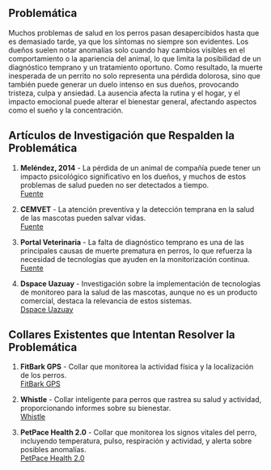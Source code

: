## Problemática

Muchos problemas de salud en los perros pasan desapercibidos hasta que es demasiado tarde, ya que los síntomas no siempre son evidentes. Los dueños suelen notar anomalías solo cuando hay cambios visibles en el comportamiento o la apariencia del animal, lo que limita la posibilidad de un diagnóstico temprano y un tratamiento oportuno. Como resultado, la muerte inesperada de un perrito no solo representa una pérdida dolorosa, sino que también puede generar un duelo intenso en sus dueños, provocando tristeza, culpa y ansiedad. La ausencia afecta la rutina y el hogar, y el impacto emocional puede alterar el bienestar general, afectando aspectos como el sueño y la concentración.

## Artículos de Investigación que Respalden la Problemática

1. **Meléndez, 2014** - La pérdida de un animal de compañía puede tener un impacto psicológico significativo en los dueños, y muchos de estos problemas de salud pueden no ser detectados a tiempo.  
   [Fuente](http://www.scielo.org.pe/scielo.php?script=sci_arttext&pid=S1609-91172020000200037#:~:text=La%20p%C3%A9rdida%20de%20un%20animal%20de%20compa%C3%B1%C3%ADa%20puede%20ser%20un,culpa%20(Mel%C3%A9ndez%2C%202014))

2. **CEMVET** - La atención preventiva y la detección temprana en la salud de las mascotas pueden salvar vidas.  
   [Fuente](https://www.cemvet.cl/post/la-importancia-de-la-atenci%C3%B3n-preventiva-y-la-detecci%C3%B3n-temprana-en-la-salud-de-tu-mascota)

3. **Portal Veterinaria** - La falta de diagnóstico temprano es una de las principales causas de muerte prematura en perros, lo que refuerza la necesidad de tecnologías que ayuden en la monitorización continua.  
   [Fuente](https://www.portalveterinaria.com/actualidad-veterinaria/actualidad/25346/cuales-son-las-causas-de-muerte-mas-habituales-en-los-perros.html)

4. **Dspace Uazuay** - Investigación sobre la implementación de tecnologías de monitoreo para la salud de las mascotas, aunque no es un producto comercial, destaca la relevancia de estos sistemas.  
   [Dspace Uazuay](https://dspace.uazuay.edu.ec/bitstream/datos/15248/1/20764.pdf)

## Collares Existentes que Intentan Resolver la Problemática

1. **FitBark GPS** - Collar que monitorea la actividad física y la localización de los perros.  
   [FitBark GPS](https://www.fitbark.com/store/fitbarkgps)

2. **Whistle** - Collar inteligente para perros que rastrea su salud y actividad, proporcionando informes sobre su bienestar.  
   [Whistle](https://www.whistle.com/)

3. **PetPace Health 2.0** - Collar que monitorea los signos vitales del perro, incluyendo temperatura, pulso, respiración y actividad, y alerta sobre posibles anomalías.  
   [PetPace Health 2.0](https://petpace.com/product/the-new-petpace-health-2-0/)

